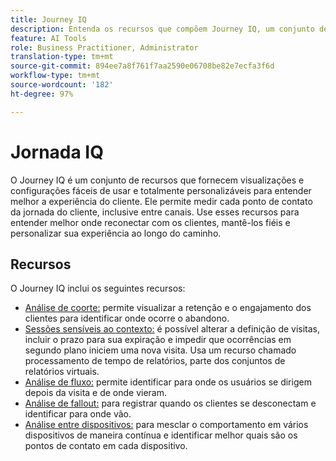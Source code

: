 ```yaml
---
title: Journey IQ
description: Entenda os recursos que compõem Journey IQ, um conjunto de recursos que fazem parte do Adobe Analytics.
feature: AI Tools
role: Business Practitioner, Administrator
translation-type: tm+mt
source-git-commit: 894ee7a8f761f7aa2590e06708be82e7ecfa3f6d
workflow-type: tm+mt
source-wordcount: '182'
ht-degree: 97%

---
```



# Jornada IQ

O Journey IQ é um conjunto de recursos que fornecem visualizações e configurações fáceis de usar e totalmente personalizáveis para entender melhor a experiência do cliente. Ele permite medir cada ponto de contato da jornada do cliente, inclusive entre canais. Use esses recursos para entender melhor onde reconectar com os clientes, mantê-los fiéis e personalizar sua experiência ao longo do caminho.

## Recursos

O Journey IQ inclui os seguintes recursos:

* [Análise de coorte:](visualizations/cohort-table/cohort-analysis.md) permite visualizar a retenção e o engajamento dos clientes para identificar onde ocorre o abandono.
* [Sessões sensíveis ao contexto:](../../components/vrs/vrs-report-time-processing.md) é possível alterar a definição de visitas, incluir o prazo para sua expiração e impedir que ocorrências em segundo plano iniciem uma nova visita. Usa um recurso chamado processamento de tempo de relatórios, parte dos conjuntos de relatórios virtuais.
* [Análise de fluxo:](visualizations/c-flow/flow.md) permite identificar para onde os usuários se dirigem depois da visita e de onde vieram.
* [Análise de fallout:](visualizations/fallout/fallout-flow.md) para registrar quando os clientes se desconectam e identificar para onde vão.
* [Análise entre dispositivos:](../../components/cda/overview.md) para mesclar o comportamento em vários dispositivos de maneira contínua e identificar melhor quais são os pontos de contato em cada dispositivo.
